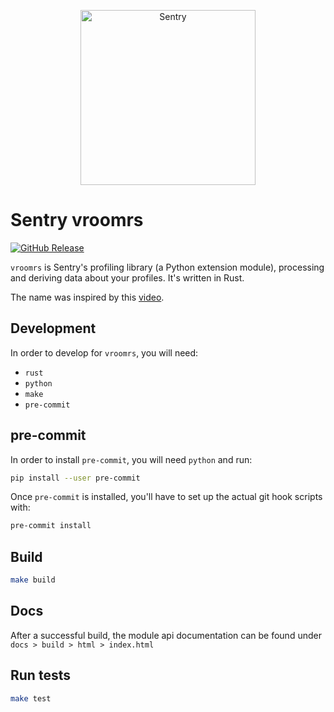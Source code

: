 <p align="center">
  <a href="https://sentry.io/?utm_source=github&utm_medium=logo" target="_blank">
    <picture>
      <source srcset="https://sentry-brand.storage.googleapis.com/sentry-logo-white.png" media="(prefers-color-scheme: dark)" />
      <source srcset="https://sentry-brand.storage.googleapis.com/sentry-logo-black.png" media="(prefers-color-scheme: light), (prefers-color-scheme: no-preference)" />
      <img src="https://sentry-brand.storage.googleapis.com/sentry-logo-black.png" alt="Sentry" width="280">
    </picture>
  </a>
</p>

# Sentry vroomrs

[![GitHub Release](https://img.shields.io/github/release/getsentry/vroomrs.svg)](https://github.com/getsentry/vroomrs/releases/latest)

`vroomrs` is Sentry's profiling library (a Python extension module), processing and deriving data about your profiles. It's written in Rust.

The name was inspired by this [video](https://www.youtube.com/watch?v=t_rzYnXEQlE).

## Development

In order to develop for `vroomrs`, you will need:
- `rust`
- `python`
- `make`
- `pre-commit`

## pre-commit

In order to install `pre-commit`, you will need `python` and run:
```sh
pip install --user pre-commit
```

Once `pre-commit` is installed, you'll have to set up the actual git hook scripts with:
```sh
pre-commit install
```

## Build

```sh
make build
```

## Docs

After a successful build, the module api documentation can be found under `docs > build > html > index.html`

## Run tests

```sh
make test
```